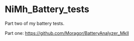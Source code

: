 # NiMh_Battery_tests
 Part two of my battery tests.
 
 Part one: https://github.com/Moragor/BatteryAnalyzer_MkII
